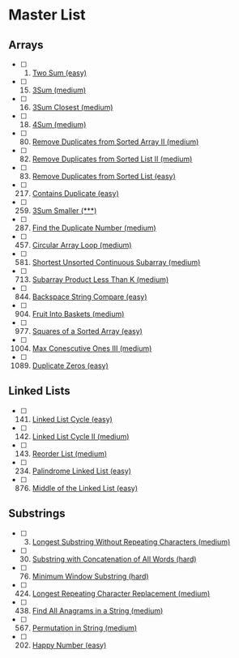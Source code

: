 # Master List

<!-- TODO: link leetcode solutions to the number itself -->

## Arrays
- [ ] 1. [Two Sum (easy)](https://leetcode.com/problems/two-sum/)
- [ ] 15. [3Sum (medium)](https://leetcode.com/problems/3sum/)
- [ ] 16. [3Sum Closest (medium)](https://leetcode.com/problems/3sum-closest/)
- [ ] 18. [4Sum (medium)](https://leetcode.com/problems/4sum/)
- [ ] 80. [Remove Duplicates from Sorted Array II (medium)](https://leetcode.com/problems/remove-duplicates-from-sorted-array-ii/)
- [ ] 82. [Remove Duplicates from Sorted List II (medium)](https://leetcode.com/problems/remove-duplicates-from-sorted-list-ii/)
- [ ] 83. [Remove Duplicates from Sorted List (easy)](https://leetcode.com/problems/remove-duplicates-from-sorted-list/)
- [ ] 217. [Contains Duplicate (easy)](https://leetcode.com/problems/contains-duplicate/)
- [ ] 259. [3Sum Smaller (***)](https://leetcode.com/problems/3sum-smaller/)
- [ ] 287. [Find the Duplicate Number (medium)](https://leetcode.com/problems/find-the-duplicate-number/)
- [ ] 457. [Circular Array Loop (medium)](https://leetcode.com/problems/circular-array-loop/)
- [ ] 581. [Shortest Unsorted Continuous Subarray (medium)](https://leetcode.com/problems/shortest-unsorted-continuous-subarray/)
- [ ] 713. [Subarray Product Less Than K (medium)](https://leetcode.com/problems/subarray-product-less-than-k/)
- [ ] 844. [Backspace String Compare (easy)](https://leetcode.com/problems/backspace-string-compare/)
- [ ] 904. [Fruit Into Baskets (medium)](https://leetcode.com/problems/fruit-into-baskets/)
- [ ] 977. [Squares of a Sorted Array (easy)](https://leetcode.com/problems/squares-of-a-sorted-array/)
- [ ] 1004. [Max Conescutive Ones III (medium)](https://leetcode.com/problems/max-consecutive-ones-iii/)
- [ ] 1089. [Duplicate Zeros (easy)](https://leetcode.com/problems/duplicate-zeros/)

## Linked Lists
- [ ] 141. [Linked List Cycle (easy)](https://leetcode.com/problems/linked-list-cycle/)
- [ ] 142. [Linked List Cycle II (medium)](https://leetcode.com/problems/linked-list-cycle-ii/)
- [ ] 143. [Reorder List (medium)](https://leetcode.com/problems/reorder-list/)
- [ ] 234. [Palindrome Linked List (easy)](https://leetcode.com/problems/palindrome-linked-list/)
- [ ] 876. [Middle of the Linked List (easy)](https://leetcode.com/problems/middle-of-the-linked-list/)

## Substrings
- [ ] 3. [Longest Substring Without Repeating Characters (medium)](https://leetcode.com/problems/longest-substring-without-repeating-characters/)
- [ ] 30. [Substring with Concatenation of All Words (hard)](https://leetcode.com/problems/substring-with-concatenation-of-all-words/)
- [ ] 76. [Minimum Window Substring (hard)](https://leetcode.com/problems/minimum-window-substring/)
- [ ] 424. [Longest Repeating Character Replacement (medium)](https://leetcode.com/problems/longest-repeating-character-replacement/)
- [ ] 438. [Find All Anagrams in a String (medium)](https://leetcode.com/problems/find-all-anagrams-in-a-string/)
- [ ] 567. [Permutation in String (medium)](https://leetcode.com/problems/permutation-in-string/)



- [ ] 202. [Happy Number (easy)](https://leetcode.com/problems/happy-number/)